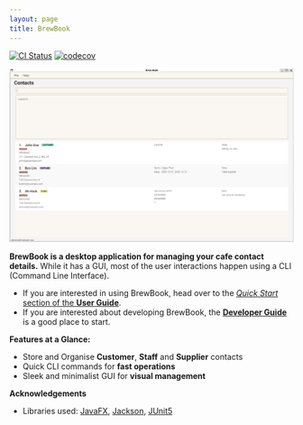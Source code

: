 ```yaml
---
layout: page
title: BrewBook
---
```


[![CI Status](https://github.com/AY2526S1-CS2103T-T09-4/tp/actions/workflows/gradle.yml/badge.svg)](https://github.com/AY2526S1-CS2103T-T09-4/tp/actions/workflows/gradle.yml)
[![codecov](https://codecov.io/gh/se-edu/addressbook-level3/branch/master/graph/badge.svg)](https://codecov.io/gh/se-edu/addressbook-level3)

![Ui](images/Ui.png)

**BrewBook is a desktop application for managing your cafe contact details.** While it has a GUI, most of the user interactions happen using a CLI (Command Line Interface).

* If you are interested in using BrewBook, head over to the [_Quick Start_ section of the **User Guide**](UserGuide.html#quick-start).
* If you are interested about developing BrewBook, the [**Developer Guide**](DeveloperGuide.html) is a good place to start.


**Features at a Glance:**  
* Store and Organise **Customer**, **Staff** and **Supplier** contacts 
* Quick CLI commands for **fast operations**
* Sleek and minimalist GUI for **visual management**



**Acknowledgements**

* Libraries used: [JavaFX](https://openjfx.io/), [Jackson](https://github.com/FasterXML/jackson), [JUnit5](https://github.com/junit-team/junit5)
